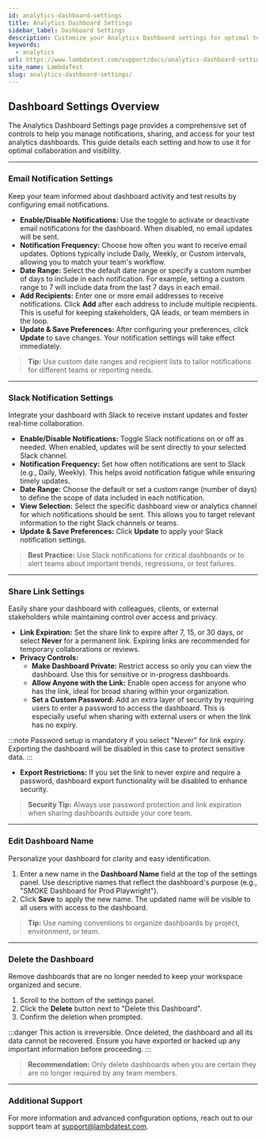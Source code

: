 ```yaml
---
id: analytics-dashboard-settings
title: Analytics Dashboard Settings
sidebar_label: Dashboard Settings
description: Customize your Analytics Dashboard settings for optimal test analysis. Learn how to adjust settings to fit your testing needs.
keywords:
  - analytics
url: https://www.lambdatest.com/support/docs/analytics-dashboard-settings/
site_name: LambdaTest
slug: analytics-dashboard-settings/
---
```


<script type="application/ld+json"
      dangerouslySetInnerHTML={{ __html: JSON.stringify({
       "@context": "https://schema.org",
        "@type": "BreadcrumbList",
        "itemListElement": [{
          "@type": "ListItem",
          "position": 1,
          "name": "Home",
          "item": "https://www.lambdatest.com"
        },{
          "@type": "ListItem",
          "position": 2,
          "name": "Support",
          "item": "https://www.lambdatest.com/support/docs/"
        },{
          "@type": "ListItem",
          "position": 3,
          "name": "Linear App Integration",
          "item": "https://www.lambdatest.com/support/docs/analytics-dashboard-settings/"
        }]
      })
    }}
></script>

## Dashboard Settings Overview

The Analytics Dashboard Settings page provides a comprehensive set of controls to help you manage notifications, sharing, and access for your test analytics dashboards. This guide details each setting and how to use it for optimal collaboration and visibility.

---

### Email Notification Settings

Keep your team informed about dashboard activity and test results by configuring email notifications.

- **Enable/Disable Notifications:** Use the toggle to activate or deactivate email notifications for the dashboard. When disabled, no email updates will be sent.
- **Notification Frequency:** Choose how often you want to receive email updates. Options typically include Daily, Weekly, or Custom intervals, allowing you to match your team's workflow.
- **Date Range:** Select the default date range or specify a custom number of days to include in each notification. For example, setting a custom range to 7 will include data from the last 7 days in each email.
- **Add Recipients:** Enter one or more email addresses to receive notifications. Click **Add** after each address to include multiple recipients. This is useful for keeping stakeholders, QA leads, or team members in the loop.
- **Update & Save Preferences:** After configuring your preferences, click **Update** to save changes. Your notification settings will take effect immediately.

> **Tip:** Use custom date ranges and recipient lists to tailor notifications for different teams or reporting needs.

---

### Slack Notification Settings

Integrate your dashboard with Slack to receive instant updates and foster real-time collaboration.

- **Enable/Disable Notifications:** Toggle Slack notifications on or off as needed. When enabled, updates will be sent directly to your selected Slack channel.
- **Notification Frequency:** Set how often notifications are sent to Slack (e.g., Daily, Weekly). This helps avoid notification fatigue while ensuring timely updates.
- **Date Range:** Choose the default or set a custom range (number of days) to define the scope of data included in each notification.
- **View Selection:** Select the specific dashboard view or analytics channel for which notifications should be sent. This allows you to target relevant information to the right Slack channels or teams.
- **Update & Save Preferences:** Click **Update** to apply your Slack notification settings.

> **Best Practice:** Use Slack notifications for critical dashboards or to alert teams about important trends, regressions, or test failures.

---

### Share Link Settings

Easily share your dashboard with colleagues, clients, or external stakeholders while maintaining control over access and privacy.

- **Link Expiration:** Set the share link to expire after 7, 15, or 30 days, or select **Never** for a permanent link. Expiring links are recommended for temporary collaborations or reviews.
- **Privacy Controls:**
  - **Make Dashboard Private:** Restrict access so only you can view the dashboard. Use this for sensitive or in-progress dashboards.
  - **Allow Anyone with the Link:** Enable open access for anyone who has the link, ideal for broad sharing within your organization.
  - **Set a Custom Password:** Add an extra layer of security by requiring users to enter a password to access the dashboard. This is especially useful when sharing with external users or when the link has no expiry.

:::note
Password setup is mandatory if you select "Never" for link expiry. Exporting the dashboard will be disabled in this case to protect sensitive data.
:::

- **Export Restrictions:** If you set the link to never expire and require a password, dashboard export functionality will be disabled to enhance security.

> **Security Tip:** Always use password protection and link expiration when sharing dashboards outside your core team.

---

### Edit Dashboard Name

Personalize your dashboard for clarity and easy identification.

1. Enter a new name in the **Dashboard Name** field at the top of the settings panel. Use descriptive names that reflect the dashboard's purpose (e.g., "SMOKE Dashboard for Prod Playwright").
2. Click **Save** to apply the new name. The updated name will be visible to all users with access to the dashboard.

> **Tip:** Use naming conventions to organize dashboards by project, environment, or team.

---

### Delete the Dashboard

Remove dashboards that are no longer needed to keep your workspace organized and secure.

1. Scroll to the bottom of the settings panel.
2. Click the **Delete** button next to "Delete this Dashboard".
3. Confirm the deletion when prompted.

:::danger
This action is irreversible. Once deleted, the dashboard and all its data cannot be recovered. Ensure you have exported or backed up any important information before proceeding.
:::

> **Recommendation:** Only delete dashboards when you are certain they are no longer required by any team members.

---

### Additional Support

For more information and advanced configuration options, reach out to our support team at [support@lambdatest.com](mailto:support@lambdatest.com).

